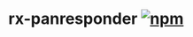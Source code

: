 # rx-panresponder [![npm](https://img.shields.io/npm/v/rx-panresponder.svg)](https://www.npmjs.com/package/rx-panresponder)
